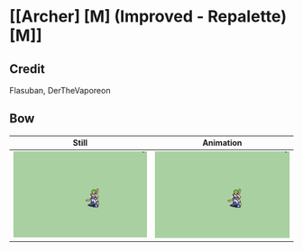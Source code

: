 # [\[Archer\] \[M\] \(Improved - Repalette\)\[M\]]

## Credit

Flasuban, DerTheVaporeon
	
## Bow

| Still | Animation |
| :---: | :-------: |
| ![Bow still](./Bow_000.png) | ![Bow animation](./Bow.gif) |
